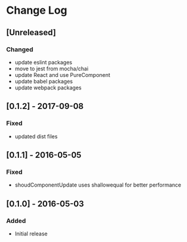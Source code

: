# Change Log

## [Unreleased]
### Changed
- update eslint packages
- move to jest from mocha/chai
- update React and use PureComponent
- update babel packages
- update webpack packages

## [0.1.2] - 2017-09-08
### Fixed
- updated dist files

## [0.1.1] - 2016-05-05
### Fixed
- shoudComponentUpdate uses shallowequal for better performance

## [0.1.0] - 2016-05-03
### Added
- Initial release
